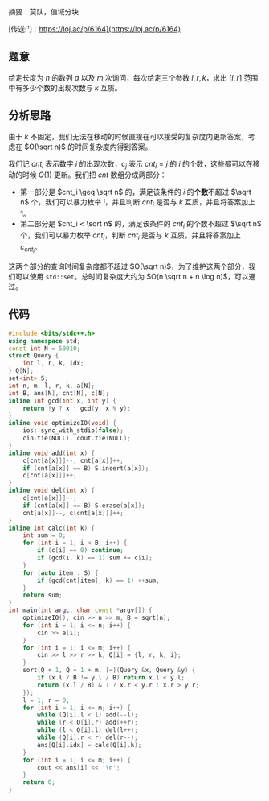 摘要：莫队，值域分块

[传送门：https://loj.ac/p/6164](https://loj.ac/p/6164)

## 题意

给定长度为 $n$ 的数列 $a$ 以及 $m$ 次询问，每次给定三个参数 $l, r, k$，求出 $[l, r]$ 范围中有多少个数的出现次数与 $k$ 互质。

## 分析思路

由于 $k$ 不固定，我们无法在移动的时候直接在可以接受的复杂度内更新答案，考虑在 $O(\sqrt n)$ 的时间复杂度内得到答案。

我们记 $cnt_i$ 表示数字 $i$ 的出现次数，$c_j$ 表示 $cnt_i = j$ 的 $i$ 的个数，这些都可以在移动的时候 $O(1)$ 更新。我们把 $cnt$ 数组分成两部分：

- 第一部分是 $cnt_i \geq \sqrt n$ 的，满足该条件的 $i$ 的**个数**不超过 $\sqrt n$ 个，我们可以暴力枚举 $i$，并且判断 $cnt_i$ 是否与 $k$ 互质，并且将答案加上 $1$。
- 第二部分是 $cnt_i < \sqrt n$ 的，满足该条件的 $cnt_i$ 的个数不超过 $\sqrt n$ 个，我们可以暴力枚举 $cnt_i$，判断 $cnt_i$ 是否与 $k$ 互质，并且将答案加上 $c_{cnt_i}$。

这两个部分的查询时间复杂度都不超过 $O(\sqrt n)$，为了维护这两个部分，我们可以使用 `std::set`。总时间复杂度大约为 $O(n \sqrt n + n \log n)$，可以通过。

## 代码

```cpp
#include <bits/stdc++.h>
using namespace std;
const int N = 50010;
struct Query {
    int l, r, k, idx;
} Q[N];
set<int> S;
int n, m, l, r, k, a[N];
int B, ans[N], cnt[N], c[N];
inline int gcd(int x, int y) {
    return !y ? x : gcd(y, x % y);
}
inline void optimizeIO(void) {
    ios::sync_with_stdio(false);
    cin.tie(NULL), cout.tie(NULL);
}
inline void add(int x) {
    c[cnt[a[x]]]--, cnt[a[x]]++;
    if (cnt[a[x]] == B) S.insert(a[x]);
    c[cnt[a[x]]]++;
}
inline void del(int x) {
    c[cnt[a[x]]]--;
    if (cnt[a[x]] == B) S.erase(a[x]);
    cnt[a[x]]--, c[cnt[a[x]]]++;
}
inline int calc(int k) {
    int sum = 0;
    for (int i = 1; i < B; i++) {
        if (c[i] == 0) continue;
        if (gcd(i, k) == 1) sum += c[i];
    }
    for (auto item : S) {
        if (gcd(cnt[item], k) == 1) ++sum;
    }
    return sum;
}
int main(int argc, char const *argv[]) {
    optimizeIO(), cin >> n >> m, B = sqrt(n);
    for (int i = 1; i <= n; i++) {
        cin >> a[i];
    }
    for (int i = 1; i <= m; i++) {
        cin >> l >> r >> k, Q[i] = {l, r, k, i};
    }
    sort(Q + 1, Q + 1 + m, [=](Query &x, Query &y) {
        if (x.l / B != y.l / B) return x.l < y.l;
        return (x.l / B) & 1 ? x.r < y.r : x.r > y.r;
    });
    l = 1, r = 0;
    for (int i = 1; i <= m; i++) {
        while (Q[i].l < l) add(--l);
        while (r < Q[i].r) add(++r);
        while (l < Q[i].l) del(l++);
        while (Q[i].r < r) del(r--);
        ans[Q[i].idx] = calc(Q[i].k);
    }
    for (int i = 1; i <= m; i++) {
        cout << ans[i] << '\n';
    }
    return 0;
}

```